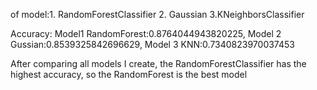  of model:1. RandomForestClassifier 2. Gaussian 3.KNeighborsClassifier

 Accuracy: Model1 RandomForest:0.8764044943820225, Model 2 Gussian:0.8539325842696629, Model 3 KNN:0.7340823970037453

 After comparing all models I create, the RandomForestClassifier has the highest accuracy, so the RandomForest is the best model
